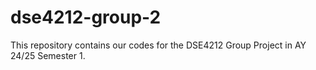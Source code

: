 # dse4212-group-2
This repository contains our codes for the DSE4212 Group Project in AY 24/25 Semester 1.
